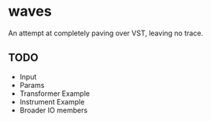 # waves
An attempt at completely paving over VST, leaving no trace.

## TODO
- Input
- Params
- Transformer Example
- Instrument Example
- Broader IO members
